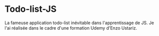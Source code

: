# Todo-list-JS
La fameuse application todo-list inévitable dans l'apprentissage de JS. Je l'ai réalisée dans le cadre d'une formation Udemy d'Enzo Ustariz.
